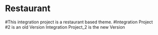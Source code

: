 # Restaurant
#This integration project is a restaurant based theme. 
#Integration Project #2 is an old Version
Integration Project_2 is the new Version
